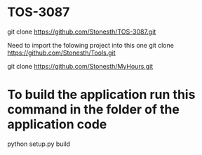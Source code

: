 # TOS-3087

git clone https://github.com/Stonesth/TOS-3087.git

Need to import the folowing project into this one 
git clone https://github.com/Stonesth/Tools.git

git clone https://github.com/Stonesth/MyHours.git

# To build the application run this command in the folder of the application code
python setup.py build
